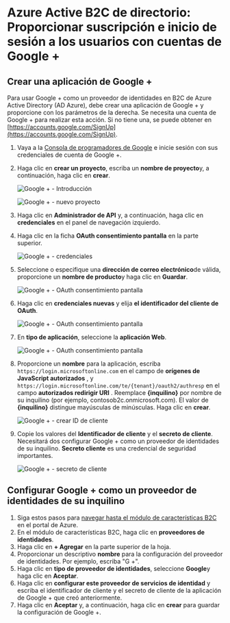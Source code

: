 <properties
    pageTitle="Azure Active B2C de directorio: Configuración Google + | Microsoft Azure"
    description="Proporcionar suscripción e inicio de sesión a los usuarios con cuentas de Google + en las aplicaciones que están protegidas por Azure Active Directory B2C."
    services="active-directory-b2c"
    documentationCenter=""
    authors="swkrish"
    manager="mbaldwin"
    editor="bryanla"/>

<tags
    ms.service="active-directory-b2c"
    ms.workload="identity"
    ms.tgt_pltfrm="na"
    ms.devlang="na"
    ms.topic="article"
    ms.date="07/24/2016"
    ms.author="swkrish"/>

# <a name="azure-active-directory-b2c-provide-sign-up-and-sign-in-to-consumers-with-google-accounts"></a>Azure Active B2C de directorio: Proporcionar suscripción e inicio de sesión a los usuarios con cuentas de Google +

## <a name="create-a-google-application"></a>Crear una aplicación de Google +

Para usar Google + como un proveedor de identidades en B2C de Azure Active Directory (AD Azure), debe crear una aplicación de Google + y proporcione con los parámetros de la derecha. Se necesita una cuenta de Google + para realizar esta acción. Si no tiene una, se puede obtener en [https://accounts.google.com/SignUp](https://accounts.google.com/SignUp).

1. Vaya a la [Consola de programadores de Google](https://console.developers.google.com/) e inicie sesión con sus credenciales de cuenta de Google +.
2. Haga clic en **crear un proyecto**, escriba un **nombre de proyecto**y, a continuación, haga clic en **crear**.

    ![Google + - Introducción](./media/active-directory-b2c-setup-goog-app/google-get-started.png)

    ![Google + - nuevo proyecto](./media/active-directory-b2c-setup-goog-app/google-new-project.png)

3. Haga clic en **Administrador de API** y, a continuación, haga clic en **credenciales** en el panel de navegación izquierdo.
4. Haga clic en la ficha **OAuth consentimiento pantalla** en la parte superior.

    ![Google + - credenciales](./media/active-directory-b2c-setup-goog-app/google-add-cred.png)

5. Seleccione o especifique una **dirección de correo electrónico**de válida, proporcione un **nombre de producto**y haga clic en **Guardar**.

    ![Google + - OAuth consentimiento pantalla](./media/active-directory-b2c-setup-goog-app/google-consent-screen.png)

6. Haga clic en **credenciales nuevas** y elija **el identificador del cliente de OAuth**.

    ![Google + - OAuth consentimiento pantalla](./media/active-directory-b2c-setup-goog-app/google-add-oauth2-client-id.png)

7. En **tipo de aplicación**, seleccione la **aplicación Web**.

    ![Google + - OAuth consentimiento pantalla](./media/active-directory-b2c-setup-goog-app/google-web-app.png)

8. Proporcione un **nombre** para la aplicación, escriba `https://login.microsoftonline.com` en el campo de **orígenes de JavaScript autorizados** , y `https://login.microsoftonline.com/te/{tenant}/oauth2/authresp` en el campo **autorizados redirigir URI** . Reemplace **{inquilino}** por nombre de su inquilino (por ejemplo, contosob2c.onmicrosoft.com). El valor de **{inquilino}** distingue mayúsculas de minúsculas. Haga clic en **crear**.

    ![Google + - crear ID de cliente](./media/active-directory-b2c-setup-goog-app/google-create-client-id.png)

9. Copie los valores del **Identificador de cliente** y el **secreto de cliente**. Necesitará dos configurar Google + como un proveedor de identidades de su inquilino. **Secreto cliente** es una credencial de seguridad importantes.

    ![Google + - secreto de cliente](./media/active-directory-b2c-setup-goog-app/google-client-secret.png)

## <a name="configure-google-as-an-identity-provider-in-your-tenant"></a>Configurar Google + como un proveedor de identidades de su inquilino

1. Siga estos pasos para [navegar hasta el módulo de características B2C](active-directory-b2c-app-registration.md#navigate-to-the-b2c-features-blade) en el portal de Azure.
2. En el módulo de características B2C, haga clic en **proveedores de identidades**.
3. Haga clic en **+ Agregar** en la parte superior de la hoja.
4. Proporcionar un descriptivo **nombre** para la configuración del proveedor de identidades. Por ejemplo, escriba "G +".
5. Haga clic en **tipo de proveedor de identidades**, seleccione **Google**y haga clic en **Aceptar**.
6. Haga clic en **configurar este proveedor de servicios de identidad** y escriba el identificador de cliente y el secreto de cliente de la aplicación de Google + que creó anteriormente.
7. Haga clic en **Aceptar** y, a continuación, haga clic en **crear** para guardar la configuración de Google +.
